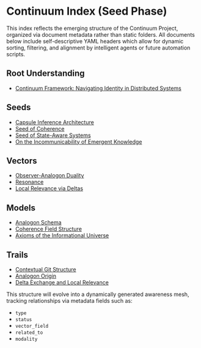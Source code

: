 # Continuum Index (Seed Phase)

This index reflects the emerging structure of the Continuum Project, organized via document metadata rather than static folders. All documents below include self-descriptive YAML headers which allow for dynamic sorting, filtering, and alignment by intelligent agents or future automation scripts.

## Root Understanding
- [Continuum Framework: Navigating Identity in Distributed Systems](observer_continuum.md)

## Seeds
- [Capsule Inference Architecture](seeds/capsule_inference_architecture.md)
- [Seed of Coherence](seeds/seed_of_coherence.md)
- [Seed of State-Aware Systems](seeds/seed_of_state_aware_systems.md)
- [On the Incommunicability of Emergent Knowledge](seeds/on_incommunicability_of_emergent_knowledge.md)

## Vectors
- [Observer-Analogon Duality](vectors/observer_analogon_duality.md)
- [Resonance](vectors/resonance.md)
- [Local Relevance via Deltas](vectors/local_relevance_via_deltas.md)

## Models
- [Analogon Schema](models/analogon_schema.md)
- [Coherence Field Structure](models/coherence_field_structure.md)
- [Axioms of the Informational Universe](models/axioms_informational_universe.md)
## Trails
- [Contextual Git Structure](trails/trail-001-contexutal_git_structure.md)
- [Analogon Origin](trails/trail-002-analogon_origin.md)
- [Delta Exchange and Local Relevance](trails/trail-003-delta_exchange_and_local_relevance.md)

This structure will evolve into a dynamically generated awareness mesh, tracking relationships via metadata fields such as:
- `type`
- `status`
- `vector_field`
- `related_to`
- `modality`

